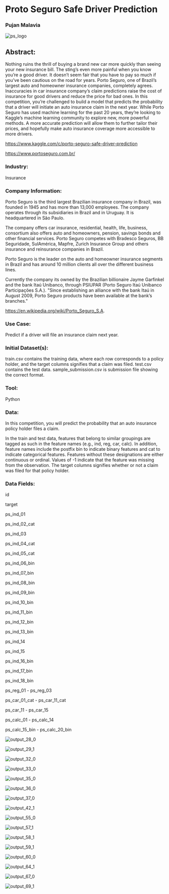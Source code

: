 # Proto Seguro Safe Driver Prediction
### Pujan Malavia 

![ps_logo](https://user-images.githubusercontent.com/19572673/62312158-79cccf80-b45b-11e9-8fe5-260ec1e52997.jpg)

## Abstract:
Nothing ruins the thrill of buying a brand new car more quickly than seeing your new insurance bill. The sting’s even more painful when you know you’re a good driver. It doesn’t seem fair that you have to pay so much if you’ve been cautious on the road for years.
Porto Seguro, one of Brazil’s largest auto and homeowner insurance companies, completely agrees. Inaccuracies in car insurance company’s claim predictions raise the cost of insurance for good drivers and reduce the price for bad ones.
In this competition, you’re challenged to build a model that predicts the probability that a driver will initiate an auto insurance claim in the next year. While Porto Seguro has used machine learning for the past 20 years, they’re looking to Kaggle’s machine learning community to explore new, more powerful methods. A more accurate prediction will allow them to further tailor their prices, and hopefully make auto insurance coverage more accessible to more drivers. 

https://www.kaggle.com/c/porto-seguro-safe-driver-prediction

https://www.portoseguro.com.br/

### Industry:
Insurance 

### Company Information:
Porto Seguro is the third largest Brazilian insurance company in Brazil, was founded in 1945 and has more than 13,000 employees. The company operates through its subsidiaries in Brazil and in Uruguay. It is headquartered in São Paulo.

The company offers car insurance, residential, health, life, business, consortium also offers auto and homeowners, pension, savings bonds and other financial services. Porto Seguro competes with Bradesco Seguros, BB Seguridade, SulAmérica, Mapfre, Zurich Insurance Group and others insurance and reinsurance companies in Brazil.

Porto Seguro is the leader on the auto and homeowner insurance segments in Brazil and has around 10 million clients all over the different business lines.

Currently the company its owned by the Brazilian billionaire Jayme Garfinkel and the bank Itaú Unibanco, through PSIUPAR (Porto Seguro Itaú Unibanco Participações S.A.). "Since establishing an alliance with the bank Itaú in August 2009, Porto Seguro products have been available at the bank’s branches." 

https://en.wikipedia.org/wiki/Porto_Seguro_S.A.

### Use Case:
Predict if a driver will file an insurance claim next year.

### Initial Dataset(s):
train.csv contains the training data, where each row corresponds to a policy holder, and the target columns signifies that a claim was filed.
test.csv contains the test data.
sample_submission.csv is submission file showing the correct format.

### Tool:
Python

### Data:
In this competition, you will predict the probability that an auto insurance policy holder files a claim.

In the train and test data, features that belong to similar groupings are tagged as such in the feature names (e.g., ind, reg, car, calc). In addition, feature names include the postfix bin to indicate binary features and cat to indicate categorical features. Features without these designations are either continuous or ordinal. Values of -1 indicate that the feature was missing from the observation. The target columns signifies whether or not a claim was filed for that policy holder.

### Data Fields:

id

target

ps_ind_01

ps_ind_02_cat

ps_ind_03

ps_ind_04_cat

ps_ind_05_cat

ps_ind_06_bin

ps_ind_07_bin

ps_ind_08_bin

ps_ind_09_bin

ps_ind_10_bin

ps_ind_11_bin

ps_ind_12_bin

ps_ind_13_bin

ps_ind_14

ps_ind_15

ps_ind_16_bin

ps_ind_17_bin

ps_ind_18_bin

ps_reg_01 - ps_reg_03

ps_car_01_cat - ps_car_11_cat

ps_car_11 - ps_car_15

ps_calc_01 - ps_calc_14

ps_calc_15_bin - ps_calc_20_bin

![output_28_0](https://user-images.githubusercontent.com/19572673/85775399-c06b8e00-b6ed-11ea-8a80-ce637cc5900a.png)

![output_29_1](https://user-images.githubusercontent.com/19572673/85775402-c1042480-b6ed-11ea-86d8-9e9f92ddf760.png)


![output_32_0](https://user-images.githubusercontent.com/19572673/85775405-c1042480-b6ed-11ea-88ff-560d1805e3a9.png)


![output_33_0](https://user-images.githubusercontent.com/19572673/85775406-c1042480-b6ed-11ea-924b-2ec5777755d5.png)


![output_35_0](https://user-images.githubusercontent.com/19572673/85775407-c1042480-b6ed-11ea-80bf-e378234156d8.png)


![output_36_0](https://user-images.githubusercontent.com/19572673/85775411-c19cbb00-b6ed-11ea-97c9-fe48296561ae.png)


![output_37_0](https://user-images.githubusercontent.com/19572673/85775412-c19cbb00-b6ed-11ea-8f69-cab77c872410.png)


![output_42_1](https://user-images.githubusercontent.com/19572673/85775413-c19cbb00-b6ed-11ea-8d42-6f365603f56d.png)


![output_55_0](https://user-images.githubusercontent.com/19572673/85775417-c2355180-b6ed-11ea-81fc-74804b115cd6.png)


![output_57_1](https://user-images.githubusercontent.com/19572673/85775418-c2355180-b6ed-11ea-919d-2b11d8dc28b7.png)


![output_58_1](https://user-images.githubusercontent.com/19572673/85775419-c2355180-b6ed-11ea-90ee-48cb19868882.png)


![output_59_1](https://user-images.githubusercontent.com/19572673/85775420-c2355180-b6ed-11ea-9ba4-c5b797e302a2.png)


![output_60_0](https://user-images.githubusercontent.com/19572673/85775421-c2355180-b6ed-11ea-94fe-b9e629070b9f.png)


![output_64_1](https://user-images.githubusercontent.com/19572673/85775422-c2cde800-b6ed-11ea-8df4-c347201a1e98.png)


![output_67_0](https://user-images.githubusercontent.com/19572673/85775423-c2cde800-b6ed-11ea-8908-a2be58e9f3d1.png)


![output_69_1](https://user-images.githubusercontent.com/19572673/85775424-c2cde800-b6ed-11ea-92d4-4ad91af62562.png)

